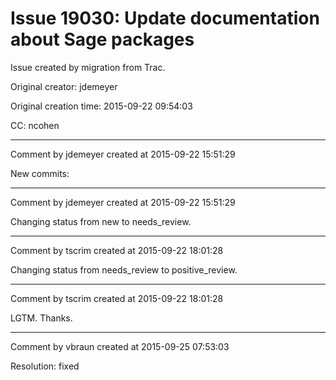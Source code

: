 # Issue 19030: Update documentation about Sage packages

Issue created by migration from Trac.

Original creator: jdemeyer

Original creation time: 2015-09-22 09:54:03

CC:  ncohen




---

Comment by jdemeyer created at 2015-09-22 15:51:29

New commits:


---

Comment by jdemeyer created at 2015-09-22 15:51:29

Changing status from new to needs_review.


---

Comment by tscrim created at 2015-09-22 18:01:28

Changing status from needs_review to positive_review.


---

Comment by tscrim created at 2015-09-22 18:01:28

LGTM. Thanks.


---

Comment by vbraun created at 2015-09-25 07:53:03

Resolution: fixed
